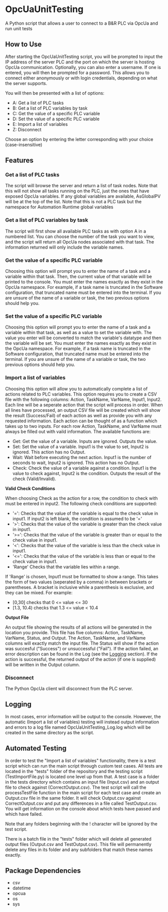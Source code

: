 # OpcUaUnitTesting
A Python script that allows a user to connect to a B&R PLC via OpcUa and run unit tests

## How to Use
After starting the OpcUaUnitTesting script, you will be prompted to input the IP address of the server PLC and the port on which the server is hosting OpcUa communication. Optionally, you can also enter a username. If one is entered, you will then be prompted for a password. This allows you to connect either anonymously or with login credentials, depending on what the server supports.

You will then be presented with a list of options:
- A: Get a list of PLC tasks 
- B: Get a list of PLC variables by task
- C: Get the value of a specific PLC variable
- D: Set the value of a specific PLC variable
- E: Import a list of variables
- Z: Disconnect

Choose an option by entering the letter corresponding with your choice (case-insensitive)

## Features
### Get a list of PLC tasks
The script will browse the server and return a list of task nodes. Note that this will not show all tasks running on the PLC, just the ones that have exposed OpcUa variables. If any global variables are available, AsGlobalPV will be at the top of the list. Note that this is not a PLC task but the namespace for Automation Runtime global variables

### Get a list of PLC variables by task
The script will first show all available PLC tasks as with option A in a numbered list. You can choose the number of the task you want to view, and the script will return all OpcUa nodes associated with that task. The information returned will only include the variable names.

### Get the value of a specific PLC variable
Choosing this option will prompt you to enter the name of a task and a variable within that task. Then, the current value of that variable will be printed to the console. You must enter the names exactly as they exist in the OpcUa namespace. For example, if a task name is truncated in the Software configuration, that truncated name must be entered into the terminal. If you are unsure of the name of a variable or task, the two previous options should help you.

### Set the value of a specific PLC variable
Choosing this option will prompt you to enter the name of a task and a variable within that task, as well as a value to set the variable with. The value you enter will be converted to match the variable's datatype and then the variable will be set. You must enter the names exactly as they exist in the OpcUa namespace. For example, if a task name is truncated in the Software configuration, that truncated name must be entered into the terminal. If you are unsure of the name of a variable or task, the two previous options should help you.

### Import a list of variables
Choosing this option will allow you to automatically complete a list of actions related to PLC variables. This option requires you to create a CSV file with the following columns: Action, TaskName, VarName, Input1, Input2. Each line will be a seperate action that the script will process in order. When all lines have processed, an output CSV file will be created which will show the result (Success/Fail) of each action as well as provide you with any requested information. Each action can be thought of as a function which takes up to two inputs. For each row Action, TaskName, and VarName must always be filled out with vaild information. The available functions are:
- Get: Get the value of a variable. Inputs are ignored. Outputs the value.
- Set: Set the value of a variable. Input1 is the value to set, Input2 is ignored. This action has no Output.
- Wait: Wait before executing the next action. Input1 is the number of seconds to wait, Input2 is ignored. This action has no Output.
- Check: Check the value of a variable against a condition. Input1 is the value to check against, Input2 is the condition. Outputs the result of the check (Valid/Invalid).

**Valid Check Conditions**

When choosing Check as the action for a row, the condition to check with must be entered in input2. The following check conditions are supported:
- '=': Checks that the value of the variable is equal to the check value in input1. If input2 is left blank, the condition is assumed to be '='
- '>': Checks that the value of the variable is greater than the check value in input1.
- '>=': Checks that the value of the variable is greater than or equal to the check value in input1.
- '<': Checks that the value of the variable is less than the check value in input1.
- '<=': Checks that the value of the variable is less than or equal to the check value in input1.
- 'Range' Checks that the variable lies within a range.

If 'Range' is chosen, Input1 must be formatted to show a range. This takes the form of two values (seperated by a comma) in between brackets or parentheses. A bracket is inclusive while a parenthesis is exclusive, and they can be mixed. For example:
- [0,30] checks that 0 <= value <= 30
- [1.3, 10.4) checks that 1.3 <= value < 10.4

**Output File**

An output file showing the results of all actions will be generated in the location you provide. This file has five columns: Action, TaskName, VarName, Status, and Output. The Action, TaskName, and VarName columns will exactly match the input file. The Status will show if the action was succesful ("Success") or unsuccessful ("Fail"). If the action failed, an error description can be found in the Log (see the [Logging](#logging) section). If the action is successful, the returned output of the action (if one is supplied) will be written in the Output column.

### Disconnect
The Python OpcUa client will disconnect from the PLC server.

## Logging
In most cases, error information will be output to the console. However, the automatic (Import a list of variables) testing will instead output information and errors to a log file named OpcUaUnitTesting_Log.log which will be created in the same directory as the script.

## Automated Testing
In order to test the "Import a list of variables" functionality, there is a test script which can run the main script through custom test cases. All tests are located in the "tests" folder of the repository and the testing script (TestImportFile.py) is located one level up from that. A test case is a folder in the tests directory which contains an input file (Input.csv) and an output file to check against (CorrectOutput.csv). The test script will call the processTestFile function in the main script for each test case and create an Output.csv file in the same folder. It will check Output.csv against CorrectOutput.csv and put any differences in a file called TestOutput.csv. You will get information on the console about which tests have passed and which have failed.

Note that any folders beginning with the ! character will be ignored by the test script. 

There is a batch file in the "tests" folder which will delete all generated output files (Output.csv and TestOutput.csv). This file will permanently delete any files in its folder and any subfolders that match these names exactly.

## Package Dependencies
- csv
- datetime
- opcua
- os
- sys
